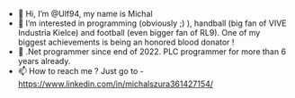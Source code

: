 - 👋 Hi, I’m @Ulf94, my name is Michal
- 👀 I’m interested in programming (obviously ;) ), handball (big fan of VIVE Industria Kielce) and football (even bigger fan of RL9). One of my biggest achievements  is being an honored blood donator ! 
- 🌱 .Net programmer since end of 2022. PLC programmer for more than 6 years already.
- 📫 How to reach me ? Just go to - https://www.linkedin.com/in/michalszura361427154/

